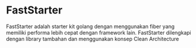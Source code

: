 # FastStarter
FastStarter adalah starter kit golang dengan menggunakan fiber yang memiliki performa lebih cepat dengan framework lain. FastStarter dilengkapi dengan library tambahan dan menggunakan konsep Clean Architecture
